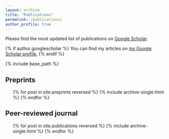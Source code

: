 ```yaml
---
layout: archive
title: "Publications"
permalink: /publications/
author_profile: true
---
```


Please find the most updated list of publications on [Google Scholar](https://scholar.google.com/citations?user=GzDlXfUAAAAJ).

{% if author.googlescholar %}
  You can find my articles on <u><a href="{{author.googlescholar}}">my Google Scholar profile</a>.</u>
{% endif %}

{% include base_path %}

## Preprints
<ul>{% for post in site.preprints reversed %}
  {% include archive-single.html %}
{% endfor %}</ul>

## Peer-reviewed journal
<ul>{% for post in site.publications reversed %}
 {% include archive-single.html %}
{% endfor %}</ul>

